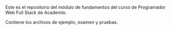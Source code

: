Este es el repositorio del módulo de fundamentos del curso de Programador Web Full Stack de Academlo.

Contiene los archivos de ejemplo, examen y pruebas.
